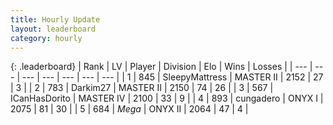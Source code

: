 ```yaml
---
title: Hourly Update
layout: leaderboard
category: hourly
---
```


{: .leaderboard}
| Rank | LV | Player | Division | Elo | Wins | Losses |
| --- | --- | --- | --- | --- | --- | --- |
| <span data-change="1">1</span> | 845 | <span title="ID: 153129">SleepyMattress</span> | MASTER II | <span data-change="0">2152</span> | <span data-change="0">27</span> | <span data-change="0">3</span> |
| <span data-change="-1">2</span> | 783 | <span title="ID: 694036">Darkim27</span> | MASTER II | <span data-change="-9">2150</span> | <span data-change="0">74</span> | <span data-change="1">26</span> |
| <span data-change="0">3</span> | 567 | <span title="ID: 415713">ICanHasDorito</span> | MASTER IV | <span data-change="-6">2100</span> | <span data-change="1">33</span> | <span data-change="2">9</span> |
| <span data-change="1">4</span> | 893 | <span title="ID: 54134">cungadero</span> | ONYX I | <span data-change="19">2075</span> | <span data-change="3">81</span> | <span data-change="0">30</span> |
| <span data-change="-1">5</span> | 684 | <span title="ID: 651782">_Mega_</span> | ONYX II | <span data-change="0">2064</span> | <span data-change="0">47</span> | <span data-change="0">4</span> |